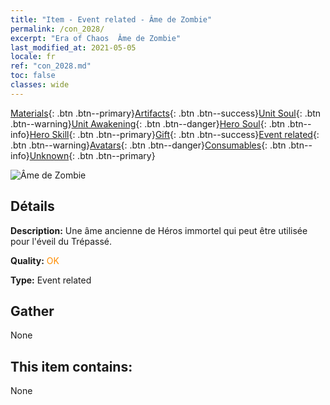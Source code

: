 ```yaml
---
title: "Item - Event related - Âme de Zombie"
permalink: /con_2028/
excerpt: "Era of Chaos  Âme de Zombie"
last_modified_at: 2021-05-05
locale: fr
ref: "con_2028.md"
toc: false
classes: wide
---
```

 [Materials](/ItemsFR/){: .btn .btn--primary}[Artifacts](/ItemsFR/Artifacts/){: .btn .btn--success}[Unit Soul](/ItemsFR/UnitSoul/){: .btn .btn--warning}[Unit Awakening](/ItemsFR/UnitAwakening/){: .btn .btn--danger}[Hero Soul](/ItemsFR/HeroSoul/){: .btn .btn--info}[Hero Skill](/ItemsFR/HeroSkill/){: .btn .btn--primary}[Gift](/ItemsFR/Gift/){: .btn .btn--success}[Event related](/ItemsFR/Events/){: .btn .btn--warning}[Avatars](/ItemsFR/Avatars/){: .btn .btn--danger}[Consumables](/ItemsFR/Consumables/){: .btn .btn--info}[Unknown](/ItemsFR/Unknown/){: .btn .btn--primary}

 ![Âme de Zombie](/images/t/juexing_302.png)

## Détails
 **Description:** Une âme ancienne de Héros immortel qui peut être utilisée pour l'éveil du Trépassé.

 **Quality:** <span style="color: #FF8C00">OK</span>

 **Type:** Event related

## Gather

  None

## This item contains:

  None

